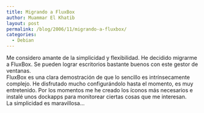 ```yaml
---
title: Migrando a FluxBox
author: Muammar El Khatib
layout: post
permalink: /blog/2006/11/migrando-a-fluxbox/
categories:
  - Debian
---
```

Me considero amante de la simplicidad y flexibilidad. He decidido migrarme a FluxBox. Se pueden lograr escritorios bastante buenos con este gestor de ventanas.  
FluxBox es una clara demostración de que lo sencillo es intrínsecamente complejo. He disfrutado mucho configurándolo hasta el momento, es muy entretenido. Por los momentos me he creado los íconos más necesarios e instalé unos dockapps para monitorear ciertas cosas que me interesan.  
La simplicidad es maravillosa&#8230;
